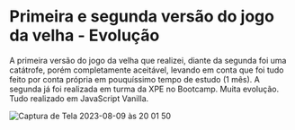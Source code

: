 <h1> Primeira e segunda versão do jogo da velha - Evolução </h1> 

<p> A primeira versão do jogo da velha que realizei, diante da segunda foi uma catátrofe, porém completamente aceitável, levando em conta que foi tudo feito por conta própria em pouquíssimo tempo de estudo (1 mês). A segunda já foi realizada em turma da XPE no Bootcamp. Muita evolução. Tudo realizado em JavaScript  Vanilla.


![Captura de Tela 2023-08-09 às 20 01 50](https://github.com/marceloabbadia/Evolucao-jogo-da-velha/assets/112344339/ce4a9cc8-22b2-4e36-8d4f-32cc145a291a)
